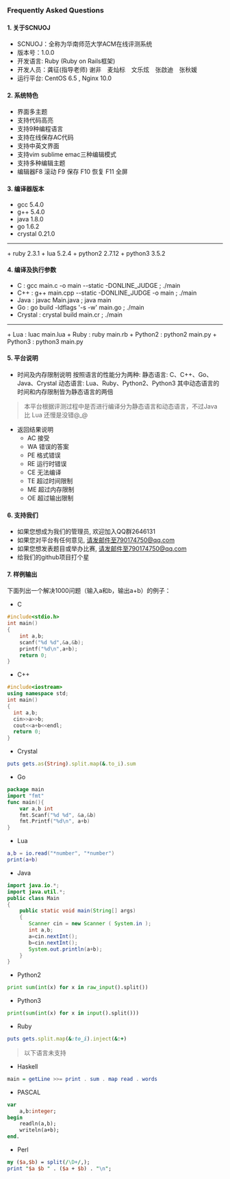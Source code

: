 ### Frequently Asked Questions 
#### 1. 关于SCNUOJ
+ SCNUOJ：全称为华南师范大学ACM在线评测系统
+ 版本号：1.0.0
+ 开发语言: Ruby (Ruby on Rails框架)
+ 开发人员：龚征(指导老师)   谢非　麦灿标　文乐炫　张啟迪　张秋媛
+ 运行平台: CentOS 6.5 , Nginx 10.0

#### 2. 系统特色
 + 界面多主题
 + 支持代码高亮
 + 支持9种编程语言
 + 支持在线保存AC代码
 + 支持中英文界面
 + 支持vim sublime emac三种编辑模式
 + 支持多种编辑主题
 + 编辑器F8 滚动 F9 保存 F10 恢复 F11 全屏

#### 3. 编译器版本
+ gcc      5.4.0
+ g++     5.4.0
+ java    1.8.0
+ go      1.6.2
+ crystal 0.21.0
<hr>
+ ruby    2.3.1
+ lua     5.2.4
+ python2 2.7.12
+ python3 3.5.2


#### 4. 编译及执行参数
+ C : gcc main.c -o main --static -DONLINE_JUDGE ; ./main
+ C++ : g++ main.cpp --static -DONLINE_JUDGE -o main ; ./main
+ Java : javac Main.java ; java main
+ Go : go build -ldflags '-s -w' main.go ; ./main
+ Crystal : crystal build main.cr ; ./main
<hr>
+ Lua : luac main.lua
+ Ruby : ruby main.rb
+ Python2 : python2  main.py
+ Python3 : python3  main.py

#### 5. 平台说明
+ 时间及内存限制说明
        按照语言的性能分为两种: 
        静态语言: C、C++、Go、Java、Crystal
        动态语言: Lua、Ruby、Python2、Python3
        其中动态语言的时间和内存限制皆为静态语言的两倍
> 本平台根据评测过程中是否进行编译分为静态语言和动态语言，不过Java 比 Lua 还慢是没错@_@

+ 返回结果说明
  + AC 接受
  + WA 错误的答案
  + PE 格式错误
  + RE 运行时错误
  + CE 无法编译
  + TE 超过时间限制
  + ME 超过内存限制
  + OE 超过输出限制

#### 6. 支持我们
+ 如果您想成为我们的管理员, 欢迎加入QQ群2646131
+ 如果您对平台有任何意见, 请发邮件至790174750@qq.com
+ 如果您想发表题目或举办比赛, 请发邮件至790174750@qq.com
+ 给我们的github项目打个星

#### 7. 样例输出

下面列出一个解决1000问题（输入a和b，输出a+b）的例子：

+ C

``` c
#include<stdio.h>
int main()
{
	int a,b;
	scanf("%d %d",&a,&b);
	printf("%d\n",a+b);
	return 0;
}
```

+ C++

``` c++
#include<iostream>
using namespace std;
int main()
{
  int a,b;
  cin>>a>>b;
  cout<<a+b<<endl;
  return 0;
}
```

+ Crystal

``` ruby
puts gets.as(String).split.map(&.to_i).sum
```

+ Go

```go
package main
import "fmt"      
func main(){      
    var a,b int      
    fmt.Scanf("%d %d", &a,&b)      
    fmt.Printf("%d\n", a+b)      
}
```

+ Lua

``` lua
a,b = io.read("*number", "*number")
print(a+b)
```

+ Java

``` java
import java.io.*;
import java.util.*;
public class Main
{
    public static void main(String[] args)
    {
       Scanner cin = new Scanner ( System.in );
       int a,b;
       a=cin.nextInt();
       b=cin.nextInt();
       System.out.println(a+b);
    }
}
```

+ Python2

``` python
print sum(int(x) for x in raw_input().split())
```

+ Python3

``` python
print(sum(int(x) for x in input().split()))
```

+ Ruby

``` ruby
puts gets.split.map(&:to_i).inject(&:+)
```

> 以下语言未支持

+ Haskell

``` haskell
main = getLine >>= print . sum . map read . words
```

+ PASCAL

``` pascal
var
    a,b:integer;
begin
    readln(a,b);
    writeln(a+b);
end.
```

+ Perl

``` perl
my ($a,$b) = split(/\D+/,);
print "$a $b " . ($a + $b) . "\n";
```